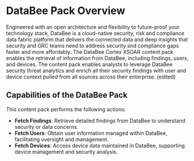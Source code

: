 # DataBee Pack Overview

Engineered with an open architecture and flexibility to future-proof your technology stack, DataBee is a cloud-native security, risk and compliance data fabric platform that delivers the connected data and deep insights that security and GRC teams need to address security and compliance gaps faster and more affordably. The DataBee Cortex XSOAR content pack enables the retrieval of information from DataBee, including findings, users, and devices. The content pack enables analysts to leverage DataBee security threat analytics and enrich all their security findings with user and device context pulled from all sources across their enterprise. (edited)

## Capabilities of the DataBee Pack

This content pack performs the following actions:

- **Fetch Findings**: Retrieve detailed findings from DataBee to understand security or data concerns.
- **Fetch Users**: Obtain user information managed within DataBee, facilitating oversight and management.
- **Fetch Devices**: Access device data maintained in DataBee, supporting device management and security analysis.
